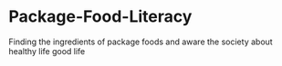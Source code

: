 # Package-Food-Literacy
Finding the ingredients of package foods and aware the society about healthy life good life 
